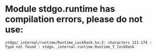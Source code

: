 # Module stdgo.runtime has compilation errors, please do not use:
```
stdgo/_internal/runtime/Runtime_LockRank.hx:2: characters 121-174 : Type not found : stdgo._internal.runtime.Runtime_T_lockRank

```

